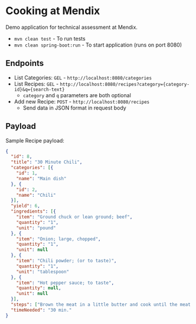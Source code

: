 # Cooking at Mendix

Demo application for technical assessment at Mendix.

* `mvn clean test` - To run tests
* `mvn clean spring-boot:run` - To start application (runs on port 8080)

## Endpoints

* List Categories: `GEL` - `http://localhost:8080/categories`
* List Recipes: `GEL` - `http://localhost:8080/recipes?category={category-id}&q={search-text}`
  * `category` and `q` parameters are both optional
* Add new Recipe: `POST` - `http://localhost:8080/recipes`
  * Send data in JSON format in request body

## Payload

Sample Recipe payload:
```JSON
{
  "id": 8,
  "title": "30 Minute Chili",
  "categories": [{
    "id": 1,
    "name": "Main dish"
  }, {
    "id": 2,
    "name": "Chili"
  }],
  "yield": 6,
  "ingredients": [{
    "item": "Ground chuck or lean ground; beef",
    "quantity": "1",
    "unit": "pound"
  }, {
    "item": "Onion; large, chopped",
    "quantity": "1",
    "unit": null
  }, {
    "item": "Chili powder; (or to taste)",
    "quantity": "1",
    "unit": "tablespoon"
  }, {
    "item": "Hot pepper sauce; to taste",
    "quantity": null,
    "unit": null
  }],
  "steps": ["Brown the meat in a little butter and cook until the meat is brown. . ."],
  "timeNeeded": "30 min."
}
```
